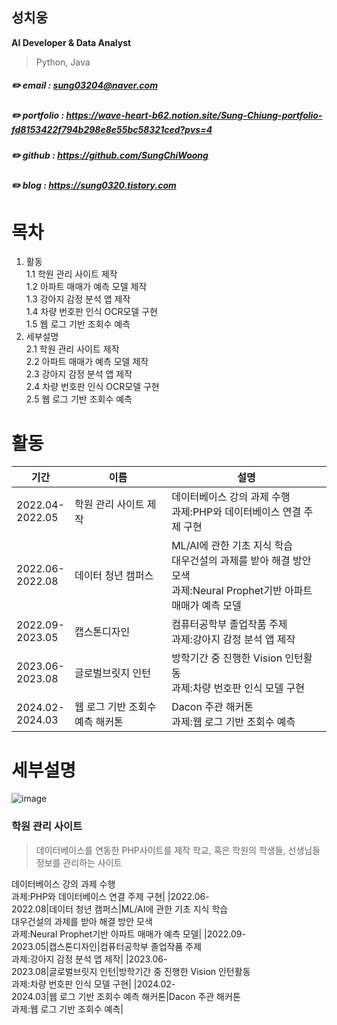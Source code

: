 ## 성치웅

**AI Developer & Data Analyst**

>Python, Java

##### :pencil2: email : sung03204@naver.com
##### :pencil2: portfolio : https://wave-heart-b62.notion.site/Sung-Chiung-portfolio-fd8153422f794b298e8e55bc58321ced?pvs=4
##### :pencil2: github : https://github.com/SungChiWoong
##### :pencil2: blog : https://sung0320.tistory.com

# 목차
1. 활동
   <br>1.1 학원 관리 사이트 제작
   <br>1.2 아파트 매매가 예측 모델 제작
   <br>1.3 강아지 감정 분석 앱 제작
   <br>1.4 차량 번호판 인식 OCR모델 구현
   <br>1.5 웹 로그 기반 조회수 예측
2. 세부설명
   <br>2.1 학원 관리 사이트 제작
   <br>2.2 아파트 매매가 예측 모델 제작
   <br>2.3 강아지 감정 분석 앱 제작
   <br>2.4 차량 번호판 인식 OCR모델 구현
   <br>2.5 웹 로그 기반 조회수 예측

# 활동
|기간|이름|설명|
|------|---|---|
|2022.04-<br>2022.05|학원 관리 사이트 제작|데이터베이스 강의 과제 수행<br>과제:PHP와 데이터베이스 연결 주제 구현|
|2022.06-<br>2022.08|데이터 청년 캠퍼스|ML/AI에 관한 기초 지식 학습<br>대우건설의 과제를 받아 해결 방안 모색<br>과제:Neural Prophet기반 아파트 매매가 예측 모델|
|2022.09-<br>2023.05|캡스톤디자인|컴퓨터공학부 졸업작품 주제<br>과제:강아지 감정 분석 앱 제작|
|2023.06-<br>2023.08|글로벌브릿지 인턴|방학기간 중 진행한 Vision 인턴활동<br>과제:차량 번호판 인식 모델 구현|
|2024.02-<br>2024.03|웹 로그 기반 조회수 예측 해커톤|Dacon 주관 해커톤<br>과제:웹 로그 기반 조회수 예측|
   
# 세부설명
![image](https://github.com/SungChiWoong/SungChiWoong/assets/123548388/ecb506c1-4081-4caf-9c77-7fafd1cd0dda)



### 학원 관리 사이트
> 데이터베이스를 연동한 PHP사이트를 제작
> 학교, 혹은 학원의 학생들, 선생님들 정보를 관리하는 사이트




데이터베이스 강의 과제 수행<br>과제:PHP와 데이터베이스 연결 주제 구현|
|2022.06-<br>2022.08|데이터 청년 캠퍼스|ML/AI에 관한 기초 지식 학습<br>대우건설의 과제를 받아 해결 방안 모색<br>과제:Neural Prophet기반 아파트 매매가 예측 모델|
|2022.09-<br>2023.05|캡스톤디자인|컴퓨터공학부 졸업작품 주제<br>과제:강아지 감정 분석 앱 제작|
|2023.06-<br>2023.08|글로벌브릿지 인턴|방학기간 중 진행한 Vision 인턴활동<br>과제:차량 번호판 인식 모델 구현|
|2024.02-<br>2024.03|웹 로그 기반 조회수 예측 해커톤|Dacon 주관 해커톤<br>과제:웹 로그 기반 조회수 예측|
